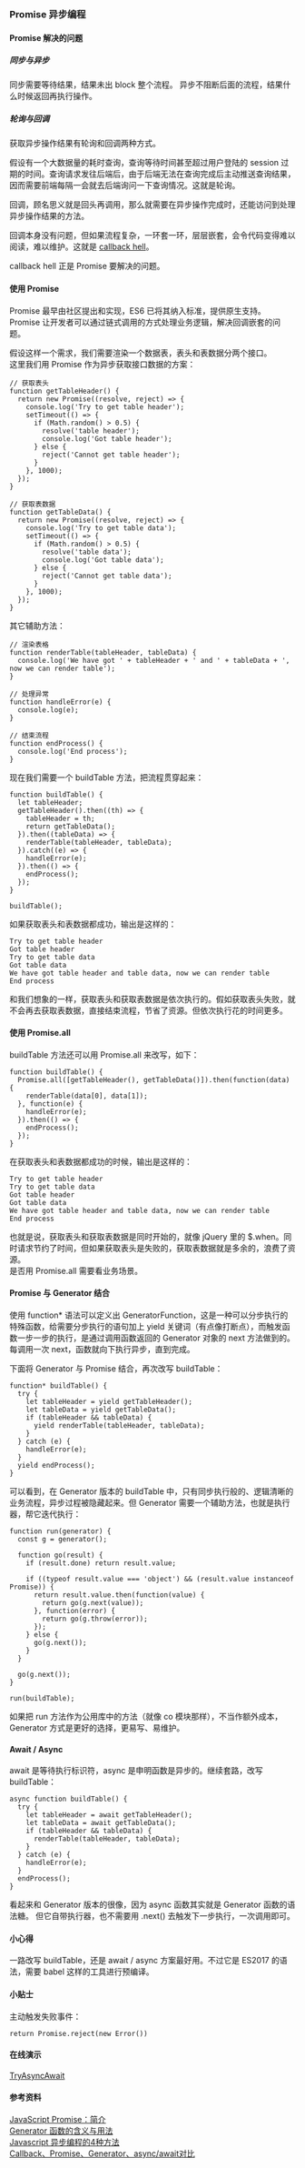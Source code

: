 ### Promise 异步编程

#### Promise 解决的问题

##### 同步与异步

同步需要等待结果，结果未出 block 整个流程。
异步不阻断后面的流程，结果什么时候返回再执行操作。

##### 轮询与回调

获取异步操作结果有轮询和回调两种方式。  

假设有一个大数据量的耗时查询，查询等待时间甚至超过用户登陆的 session  过期的时间。查询请求发往后端后，由于后端无法在查询完成后主动推送查询结果，因而需要前端每隔一会就去后端询问一下查询情况。这就是轮询。

回调，顾名思义就是回头再调用，那么就需要在异步操作完成时，还能访问到处理异步操作结果的方法。

回调本身没有问题，但如果流程复杂，一环套一环，层层嵌套，会令代码变得难以阅读，难以维护。这就是 [callback hell](http://callbackhell.com/)。

callback hell 正是 Promise 要解决的问题。

#### 使用 Promise

Promise 最早由社区提出和实现，ES6 已将其纳入标准，提供原生支持。Promise 让开发者可以通过链式调用的方式处理业务逻辑，解决回调嵌套的问题。  

假设这样一个需求，我们需要渲染一个数据表，表头和表数据分两个接口。  
这里我们用 Promise 作为异步获取接口数据的方案：

```
// 获取表头
function getTableHeader() {
  return new Promise((resolve, reject) => {
    console.log('Try to get table header');
    setTimeout(() => {
      if (Math.random() > 0.5) {
        resolve('table header');
        console.log('Got table header');
      } else {
        reject('Cannot get table header');
      }
    }, 1000);
  });
}

// 获取表数据
function getTableData() {
  return new Promise((resolve, reject) => {
    console.log('Try to get table data');
    setTimeout(() => {
      if (Math.random() > 0.5) {
        resolve('table data');
        console.log('Got table data');
      } else {
        reject('Cannot get table data');
      }
    }, 1000);
  });
}
```
其它辅助方法：
```
// 渲染表格
function renderTable(tableHeader, tableData) {
  console.log('We have got ' + tableHeader + ' and ' + tableData + ', now we can render table');
}

// 处理异常
function handleError(e) {
  console.log(e);
}

// 结束流程
function endProcess() {
  console.log('End process');
}
```
现在我们需要一个 buildTable 方法，把流程贯穿起来：
```
function buildTable() {
  let tableHeader;
  getTableHeader().then((th) => {
    tableHeader = th;
    return getTableData();
  }).then((tableData) => {
    renderTable(tableHeader, tableData);
  }).catch((e) => {
    handleError(e);
  }).then(() => {
    endProcess();
  });
}

buildTable();
```
如果获取表头和表数据都成功，输出是这样的：
```
Try to get table header
Got table header
Try to get table data
Got table data
We have got table header and table data, now we can render table
End process
```
和我们想象的一样，获取表头和获取表数据是依次执行的。假如获取表头失败，就不会再去获取表数据，直接结束流程，节省了资源。但依次执行花的时间更多。

#### 使用 Promise.all
buildTable 方法还可以用 Promise.all 来改写，如下：

```
function buildTable() {
  Promise.all([getTableHeader(), getTableData()]).then(function(data) {
    renderTable(data[0], data[1]);
  }, function(e) {
    handleError(e);
  }).then(() => {
    endProcess();
  });
}
```
在获取表头和表数据都成功的时候，输出是这样的：

```
Try to get table header
Try to get table data
Got table header
Got table data
We have got table header and table data, now we can render table
End process
```
也就是说，获取表头和获取表数据是同时开始的，就像 jQuery 里的 $.when。同时请求节约了时间，但如果获取表头是失败的，获取表数据就是多余的，浪费了资源。  
是否用 Promise.all 需要看业务场景。

#### Promise 与 Generator  结合
使用 function* 语法可以定义出 GeneratorFunction，这是一种可以分步执行的特殊函数，给需要分步执行的语句加上 yield 关键词（有点像打断点），而触发函数一步一步的执行，是通过调用函数返回的 Generator 对象的 next 方法做到的。每调用一次 next，函数就向下执行异步，直到完成。  

下面将 Generator 与 Promise 结合，再次改写 buildTable：
```
function* buildTable() {
  try {
    let tableHeader = yield getTableHeader();
    let tableData = yield getTableData();
    if (tableHeader && tableData) {
      yield renderTable(tableHeader, tableData);
    }
  } catch (e) {
    handleError(e);
  }
  yield endProcess();
}
```
可以看到，在 Generator 版本的 buildTable 中，只有同步执行般的、逻辑清晰的业务流程，异步过程被隐藏起来。但 Generator 需要一个辅助方法，也就是执行器，帮它迭代执行：
```
function run(generator) {
  const g = generator();

  function go(result) {
    if (result.done) return result.value;

    if ((typeof result.value === 'object') && (result.value instanceof Promise)) {
      return result.value.then(function(value) {
        return go(g.next(value));
      }, function(error) {
        return go(g.throw(error));
      });
    } else {
      go(g.next());
    }
  }

  go(g.next());
}

run(buildTable);
```
如果把 run 方法作为公用库中的方法（就像 co 模块那样），不当作额外成本，Generator 方式是更好的选择，更易写、易维护。


#### Await / Async
await 是等待执行标识符，async 是申明函数是异步的。继续套路，改写 buildTable：

```
async function buildTable() {
  try {
    let tableHeader = await getTableHeader();
    let tableData = await getTableData();
    if (tableHeader && tableData) {
      renderTable(tableHeader, tableData);
    }
  } catch (e) {
    handleError(e);
  }
  endProcess();
}
```
看起来和 Generator 版本的很像，因为 async 函数其实就是 Generator 函数的语法糖。 但它自带执行器，也不需要用 .next() 去触发下一步执行，一次调用即可。

#### 小心得
一路改写 buildTable，还是 await / async 方案最好用。不过它是 ES2017 的语法，需要 babel 这样的工具进行预编译。

#### 小贴士
主动触发失败事件：

```
return Promise.reject(new Error())
```

#### 在线演示
[TryAsyncAwait](https://codepen.io/PennyOrAmy/full/qYdNEM)  

#### 参考资料
[JavaScript Promise：简介](https://developers.google.com/web/fundamentals/primers/promises)   
[Generator 函数的含义与用法](http://www.ruanyifeng.com/blog/2015/04/generator.html)    
[Javascript 异步编程的4种方法](http://www.ruanyifeng.com/blog/2012/12/asynchronous%EF%BC%BFjavascript.html)  
[Callback、Promise、Generator、async/await对比](https://www.lazycoffee.com/articles/view?id=58ab09eea072b332753d9774)
